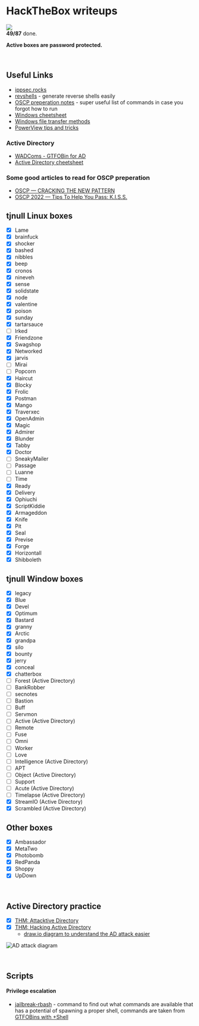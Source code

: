 # HackTheBox writeups

![](https://geps.dev/progress/56)  
**49/87** done. 

**Active boxes are password protected.**

<br/>

## Useful Links

- [ippsec.rocks](https://ippsec.rocks/)
- [revshells](https://www.revshells.com/) - generate reverse shells easily
- [OSCP preperation notes](https://oscpnotes.infosecsanyam.in/My_OSCP_Preparation_Notes.html) - super useful list of commands in case you forgot how to run
- [Windows cheetsheet](https://0xsp.com/offensive/red-team-cheatsheet/)
- [Windows file transfer methods](https://academy.hackthebox.com/course/preview/file-transfers/windows-file-transfer-methods)
- [PowerView tips and tricks](https://gist.github.com/the-robot/c0396e87dd2bab8c4ca0ac80e70c95b4)

### Active Directory

- [WADComs - GTFOBin for AD](https://wadcoms.github.io/)
- [Active Directory cheetsheet](https://medium.com/@kuwaitison/active-directory-cheat-sheet-94e0bb9bed2)

### Some good articles to read for OSCP preperation

- [OSCP — CRACKING THE NEW PATTERN](https://jaiguptanick.github.io/Blog/blog/OSCP_Cracking_New_Pattern_Walkthrough/)
- [OSCP 2022 — Tips To Help You Pass: K.I.S.S.](https://medium.com/@0xP/oscp-2022-tips-to-help-you-pass-dddd3563967e)

## tjnull Linux boxes

- [x] Lame
- [x] brainfuck
- [x] shocker
- [x] bashed
- [x] nibbles
- [x] beep
- [x] cronos
- [x] nineveh
- [x] sense
- [x] solidstate
- [x] node
- [x] valentine
- [x] poison
- [x] sunday
- [x] tartarsauce
- [ ] lrked
- [x] Friendzone
- [x] Swagshop
- [x] Networked
- [x] jarvis
- [ ] Mirai
- [ ] Popcorn
- [x] Haircut
- [x] Blocky
- [x] Frolic
- [x] Postman
- [x] Mango
- [x] Traverxec
- [x] OpenAdmin
- [x] Magic
- [x] Admirer
- [x] Blunder
- [x] Tabby
- [x] Doctor
- [ ] SneakyMailer
- [ ] Passage
- [ ] Luanne
- [ ] Time
- [x] Ready
- [x] Delivery
- [x] Ophiuchi
- [x] ScriptKiddie
- [x] Armageddon
- [x] Knife
- [x] Pit
- [x] Seal
- [x] Previse
- [x] Forge
- [x] Horizontall
- [x] Shibboleth

## tjnull Window boxes

- [x] legacy
- [x] Blue
- [x] Devel
- [x] Optimum
- [x] Bastard
- [x] granny
- [x] Arctic
- [x] grandpa
- [x] silo
- [x] bounty
- [x] jerry
- [x] conceal
- [x] chatterbox
- [ ] Forest (Active Directory)
- [ ] BankRobber
- [ ] secnotes
- [ ] Bastion
- [ ] Buff
- [ ] Servmon
- [ ] Active (Active Directory)
- [ ] Remote
- [ ] Fuse
- [ ] Omni
- [ ] Worker
- [ ] Love
- [ ] Intelligence (Active Directory)
- [ ] APT
- [ ] Object (Active Directory)
- [ ] Support
- [ ] Acute (Active Directory)
- [ ] Timelapse (Active Directory)
- [x] StreamIO (Active Directory)
- [x] Scrambled (Active Directory)

## Other boxes

- [x] Ambassador
- [x] MetaTwo
- [x] Photobomb
- [x] RedPanda
- [x] Shoppy
- [x] UpDown

<br/>

## Active Directory practice

- [x] [THM: Attacktive Directory](https://tryhackme.com/room/attacktivedirectory)
- [x] [THM: Hacking Active Directory](https://tryhackme.com/module/hacking-active-directory)
    - [draw.io diagram to understand the AD attack easier](https://github.com/the-robot/hackthebox/blob/master/THM/compromising-active-directory/THM%20-%20Hacking%20AD.pdf)

![AD attack diagram](https://raw.githubusercontent.com/the-robot/hackthebox/master/THM/compromising-active-directory/AD%20Privesc.svg)

<br/>

## Scripts

#### Privilege escalation

- [jailbreak-rbash](https://github.com/the-robot/hackthebox/blob/master/scripts/pe/jailbreak-rbash.sh) - command to find out what commands are available that has a potential of spawning a proper shell, commands are taken from [GTFOBins with +Shell](https://gtfobins.github.io/#+Shell) 

